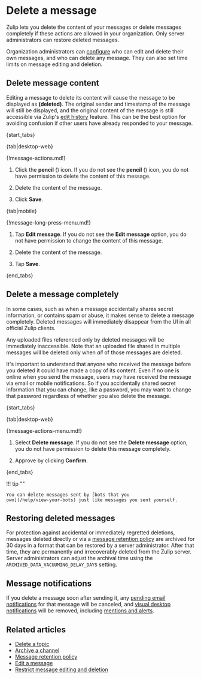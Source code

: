 # Delete a message

Zulip lets you delete the content of your messages or delete messages completely
if these actions are allowed in your organization. Only server administrators
can restore deleted messages.

Organization administrators can
[configure](/help/restrict-message-editing-and-deletion) who can edit and delete
their own messages, and who can delete any message. They can also set time
limits on message editing and deletion.

## Delete message content

Editing a message to delete its content will cause the message to be displayed
as **(deleted)**.  The original sender and timestamp of the message will still
be displayed, and the original content of the message is still accessible via
Zulip's [edit history](/help/view-a-messages-edit-history) feature.  This can be
the best option for avoiding confusion if other users have already responded to
your message.

{start_tabs}

{tab|desktop-web}

{!message-actions.md!}

1. Click the **pencil** (<i class="zulip-icon zulip-icon-edit"></i>) icon. If you do not see
   the **pencil** (<i class="zulip-icon zulip-icon-edit"></i>) icon, you do not have
   permission to delete the content of this message.

1. Delete the content of the message.

1. Click **Save**.

{tab|mobile}

{!message-long-press-menu.md!}

1. Tap **Edit message**. If you do not see the **Edit message** option,
   you do not have permission to change the content of this message.

1. Delete the content of the message.

1. Tap **Save**.

{end_tabs}

## Delete a message completely

In some cases, such as when a message accidentally shares secret information, or
contains spam or abuse, it makes sense to delete a message completely. Deleted
messages will immediately disappear from the UI in all official Zulip clients.

Any uploaded files referenced only by deleted messages will be immediately
inaccessible. Note that an uploaded file shared in multiple messages will be
deleted only when *all* of those messages are deleted.

It's important to understand that anyone who received the message
before you deleted it could have made a copy of its content. Even if
no one is online when you send the message, users may have received
the message via email or mobile notifications. So if you
accidentally shared secret information that you can change, like a
password, you may want to change that password regardless of whether
you also delete the message.

{start_tabs}

{tab|desktop-web}

{!message-actions-menu.md!}

1. Select **Delete message**. If you do not see the **Delete message** option,
   you do not have permission to delete this message completely.

1. Approve by clicking **Confirm**.

{end_tabs}

!!! tip ""

    You can delete messages sent by [bots that you
    own](/help/view-your-bots) just like messages you sent yourself.

## Restoring deleted messages

For protection against accidental or immediately regretted
deletions, messages deleted directly or via a [message retention
policy](/help/message-retention-policy) are archived for 30 days in a
format that can be restored by a server administrator.  After that
time, they are permanently and irrecoverably deleted from the Zulip
server.  Server administrators can adjust the archival time using
the `ARCHIVED_DATA_VACUUMING_DELAY_DAYS` setting.

## Message notifications

If you delete a message soon after sending it, any [pending email
notifications](/help/email-notifications#configure-delay-for-message-notification-emails)
for that message will be canceled, and
[visual desktop notifications](/help/desktop-notifications) will be removed,
including [mentions and alerts](/help/dm-mention-alert-notifications).

## Related articles

* [Delete a topic](/help/delete-a-topic)
* [Archive a channel](/help/archive-a-channel)
* [Message retention policy](/help/message-retention-policy)
* [Edit a message](/help/edit-a-message)
* [Restrict message editing and deletion](/help/restrict-message-editing-and-deletion)
